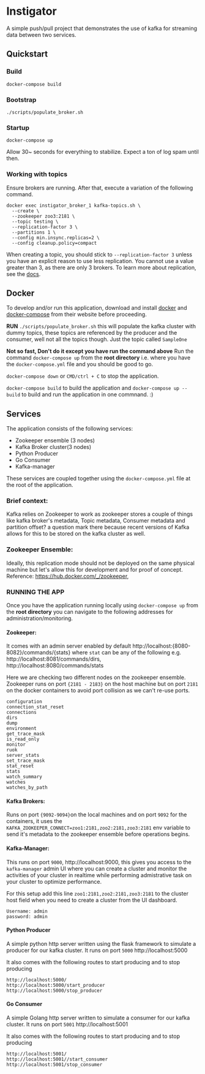 # Instigator
A simple push/pull project that demonstrates the use of kafka for streaming data between two services.


## Quickstart

### Build
```
docker-compose build
```

### Bootstrap
```
./scripts/populate_broker.sh
```

### Startup
```
docker-compose up
```

Allow 30~ seconds for everything to stabilize. Expect a ton of log spam until then.

### Working with topics
Ensure brokers are running. After that, execute a variation of the following command.
```
docker exec instigator_broker_1 kafka-topics.sh \
  --create \
  --zookeeper zoo3:2181 \
  --topic testing \
  --replication-factor 3 \
  --partitions 1 \
  --config min.insync.replicas=2 \
  --config cleanup.policy=compact
```

When creating a topic, you should stick to `--replication-factor 3` unless you have an explicit
reason to use less replication. You cannot use a value greater than 3, as there are only 3 brokers.
To learn more about replication, see the [docs](https://kafka.apache.org/documentation/#replication).


## Docker

To develop and/or run this application, download and install [docker](https://www.docker.com/get-started) and [docker-compose](https://docs.docker.com/compose/install/) from their website before proceeding.


**RUN** `./scripts/populate_broker.sh` this will populate the kafka cluster with dummy topics, these topics are referenced by the producer and the consumer, well not all the topics though. Just the topic called `SampleOne`

**Not so fast, Don't do it except you have run the command above**
Run the command `docker-compose up` from the **root directory** i.e. where you have the `docker-compose.yml` file and you should be good to go.

`docker-compose down` or `CMD/ctrl + C` to stop the application.

`docker-compose build` to build the application and `docker-compose up --build`  to build and run the application in one commnand. :)

## Services

The application consists of the following services:

- Zookeeper ensemble (3 nodes)
- Kafka Broker cluster(3 nodes)
- Python Producer
- Go Consumer
- Kafka-manager

These services are coupled together using the `docker-compose.yml` file at the root of the application.

### Brief context:
Kafka relies on Zookeeper to work as zookeeper stores a couple of things like kafka broker's metadata, Topic metadata, Consumer metadata and partition offset? a question mark there because recent versions of Kafka allows for this to be stored on the kafka cluster as well.

### Zookeeper Ensemble:
Ideally, this replication mode should not be deployed on the same physical machine but let's allow this for development and for proof of concept.
Reference: https://hub.docker.com/_/zookeeper,



### RUNNING THE APP

Once you have the application running locally using `docker-compose up` from the **root directory** you can navigate to the following addresses for administration/monitoring.

#### Zookeeper:
It comes with an admin server enabled by default
http://localhost:{8080-8082}/commands/{stats} where `stat` can be any of the following
e.g. http://localhost:8081/commands/dirs, http://localhost:8080/commands/stats

Here we are checking two different nodes on the zookeeper ensemble. Zookeeper runs on port `{2181 - 2183}` on the host machine but on port `2181` on the docker containers to avoid port collision as we can't re-use ports.

```
configuration
connection_stat_reset
connections
dirs
dump
environment
get_trace_mask
is_read_only
monitor
ruok
server_stats
set_trace_mask
stat_reset
stats
watch_summary
watches
watches_by_path
```

#### Kafka Brokers:
Runs on port `{9092-9094}`on the local machines and on port `9092` for the containers, it uses the `KAFKA_ZOOKEEPER_CONNECT=zoo1:2181,zoo2:2181,zoo3:2181` env variable to send it's metadata to the zookeeper ensemble before operations begins.

#### Kafka-Manager:
This runs on port `9000`, http://localhost:9000, this gives you access to the `kafka-manager` admin UI where you can create a cluster and monitor the activities of your cluster in realtime while performing admistrative task on your cluster to optimize performance.

For this setup add this line `zoo1:2181,zoo2:2181,zoo3:2181` to the cluster host field when you need to create a cluster from the UI dashboard.
```
Username: admin
password: admin
```

#### Python Producer
 A simple python http server written using the flask framework to simulate a producer for our kafka cluster. It runs on port `5000` http://localhost:5000

It also comes with the following routes to start producing and to stop producing
```
http://localhost:5000/
http://localhost:5000/start_producer
http://localhost:5000/stop_producer
```

#### Go Consumer
 A simple Golang http server written to simulate a consumer for our kafka cluster. It runs on port `5001` http://localhost:5001

It also comes with the following routes to start producing and to stop producing
```
http://localhost:5001/
http://localhost:5001//start_consumer
http://localhost:5001/stop_consumer
```
